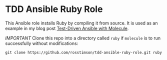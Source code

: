 # TDD Ansible Ruby Role

This Ansible role installs Ruby by compiling it from source.  It is
used as an example in my blog post [Test-Driven Ansible with
Molecule](https://hashbangwallop.com/tdd-ansible.html).

*IMPORTANT* Clone this repo into a directory called `ruby` if
`molecule` is to run successfully without modifications:

    git clone https://github.com/rosstimson/tdd-ansible-ruby-role.git ruby
